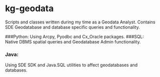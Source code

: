 # kg-geodata
Scripts and  classes written during my time as a Geodata Analyst.  Contains SDE Geodatabase and database specific queries and functionality.

###Python: 
Using Arcpy, Pyodbc and Cx_Oracle packages.
###SQL:    
Native DBMS spatial queries and Geodatabase Admin functionality.
### Java:   
Using SDE SDK and Java.SQL utilities to affect geodatabases and databases.

